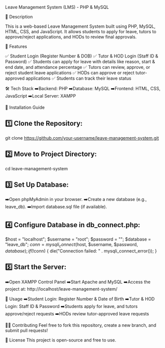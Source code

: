 Leave Management System (LMS) - PHP & MySQL

📌 Description

This is a web-based Leave Management System built using PHP, MySQL, HTML, CSS, and JavaScript. It allows students to apply for leave, tutors to approve/reject applications, and HODs to review final approvals.

🎯 Features

✅ Student Login (Register Number & DOB)
✅ Tutor & HOD Login (Staff ID & Password)
✅ Students can apply for leave with details like reason, start & end date, and attendance percentage
✅ Tutors can review, approve, or reject student leave applications
✅ HODs can approve or reject tutor-approved applications
✅ Students can track their leave status

🛠 Tech Stack
➡️Backend: PHP
➡️Database: MySQL
➡️Frontend: HTML, CSS, JavaScript
➡️Local Server: XAMPP

📌 Installation Guide

1️⃣ Clone the Repository:
----------------------
git clone https://github.com/your-username/leave-management-system.git

2️⃣ Move to Project Directory:
-----------------------
cd leave-management-system

3️⃣ Set Up Database:
-----------------------
➡️Open phpMyAdmin in your browser.
➡️Create a new database (e.g., leave_db).
➡️Import database.sql file (if available).

4️⃣ Configure Database in db_connect.php:
-----------------------
$host = "localhost";
$username = "root";
$password = "";
$database = "leave_db";
$conn = mysqli_connect($host, $username, $password, $database);
if (!$conn) {
    die("Connection failed: " . mysqli_connect_error());
}

5️⃣ Start the Server:
----------------------
➡️Open XAMPP Control Panel
➡️Start Apache and MySQL
➡️Access the project at:
http://localhost/leave-management-system/

🚀 Usage
➡️Student Login: Register Number & Date of Birth
➡️Tutor & HOD Login: Staff ID & Password
➡️Students apply for leave, and tutors approve/reject requests
➡️HODs review tutor-approved leave requests

👨‍💻 Contributing
Feel free to fork this repository, create a new branch, and submit pull requests!

📜 License
This project is open-source and free to use.
